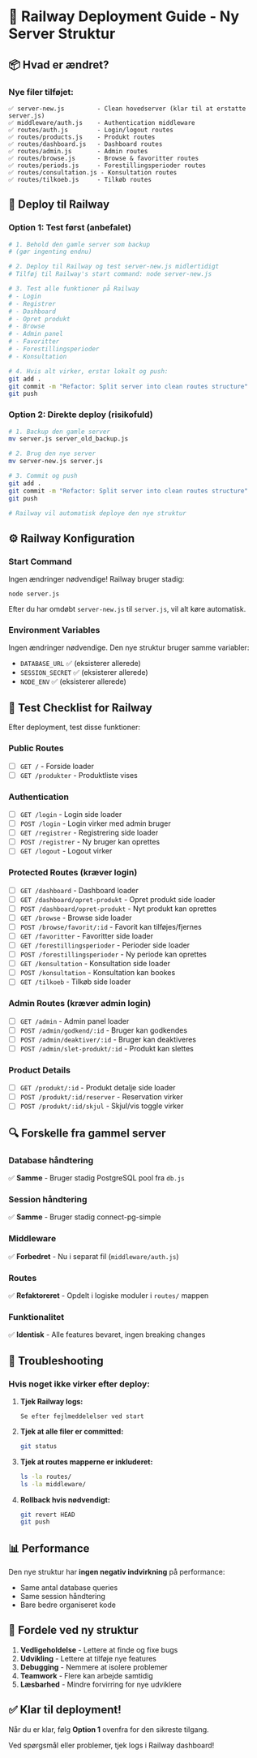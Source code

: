 # 🚂 Railway Deployment Guide - Ny Server Struktur

## 📦 Hvad er ændret?

### Nye filer tilføjet:
```
✅ server-new.js         - Clean hovedserver (klar til at erstatte server.js)
✅ middleware/auth.js    - Authentication middleware
✅ routes/auth.js        - Login/logout routes
✅ routes/products.js    - Produkt routes
✅ routes/dashboard.js   - Dashboard routes
✅ routes/admin.js       - Admin routes
✅ routes/browse.js      - Browse & favoritter routes
✅ routes/periods.js     - Forestillingsperioder routes
✅ routes/consultation.js - Konsultation routes
✅ routes/tilkoeb.js     - Tilkøb routes
```

## 🔄 Deploy til Railway

### Option 1: Test først (anbefalet)
```bash
# 1. Behold den gamle server som backup
# (gør ingenting endnu)

# 2. Deploy til Railway og test server-new.js midlertidigt
# Tilføj til Railway's start command: node server-new.js

# 3. Test alle funktioner på Railway
# - Login
# - Registrer
# - Dashboard
# - Opret produkt
# - Browse
# - Admin panel
# - Favoritter
# - Forestillingsperioder
# - Konsultation

# 4. Hvis alt virker, erstат lokalt og push:
git add .
git commit -m "Refactor: Split server into clean routes structure"
git push
```

### Option 2: Direkte deploy (risikofuld)
```bash
# 1. Backup den gamle server
mv server.js server_old_backup.js

# 2. Brug den nye server
mv server-new.js server.js

# 3. Commit og push
git add .
git commit -m "Refactor: Split server into clean routes structure"
git push

# Railway vil automatisk deploye den nye struktur
```

## ⚙️ Railway Konfiguration

### Start Command
Ingen ændringer nødvendige! Railway bruger stadig:
```
node server.js
```

Efter du har omdøbt `server-new.js` til `server.js`, vil alt køre automatisk.

### Environment Variables
Ingen ændringer nødvendige. Den nye struktur bruger samme variabler:
- `DATABASE_URL` ✅ (eksisterer allerede)
- `SESSION_SECRET` ✅ (eksisterer allerede)
- `NODE_ENV` ✅ (eksisterer allerede)

## 🧪 Test Checklist for Railway

Efter deployment, test disse funktioner:

### Public Routes
- [ ] `GET /` - Forside loader
- [ ] `GET /produkter` - Produktliste vises

### Authentication
- [ ] `GET /login` - Login side loader
- [ ] `POST /login` - Login virker med admin bruger
- [ ] `GET /registrer` - Registrering side loader
- [ ] `POST /registrer` - Ny bruger kan oprettes
- [ ] `GET /logout` - Logout virker

### Protected Routes (kræver login)
- [ ] `GET /dashboard` - Dashboard loader
- [ ] `GET /dashboard/opret-produkt` - Opret produkt side loader
- [ ] `POST /dashboard/opret-produkt` - Nyt produkt kan oprettes
- [ ] `GET /browse` - Browse side loader
- [ ] `POST /browse/favorit/:id` - Favorit kan tilføjes/fjernes
- [ ] `GET /favoritter` - Favoritter side loader
- [ ] `GET /forestillingsperioder` - Perioder side loader
- [ ] `POST /forestillingsperioder` - Ny periode kan oprettes
- [ ] `GET /konsultation` - Konsultation side loader
- [ ] `POST /konsultation` - Konsultation kan bookes
- [ ] `GET /tilkoeb` - Tilkøb side loader

### Admin Routes (kræver admin login)
- [ ] `GET /admin` - Admin panel loader
- [ ] `POST /admin/godkend/:id` - Bruger kan godkendes
- [ ] `POST /admin/deaktiver/:id` - Bruger kan deaktiveres
- [ ] `POST /admin/slet-produkt/:id` - Produkt kan slettes

### Product Details
- [ ] `GET /produkt/:id` - Produkt detalje side loader
- [ ] `POST /produkt/:id/reserver` - Reservation virker
- [ ] `POST /produkt/:id/skjul` - Skjul/vis toggle virker

## 🔍 Forskelle fra gammel server

### Database håndtering
✅ **Samme** - Bruger stadig PostgreSQL pool fra `db.js`

### Session håndtering
✅ **Samme** - Bruger stadig connect-pg-simple

### Middleware
✅ **Forbedret** - Nu i separat fil (`middleware/auth.js`)

### Routes
✅ **Refaktoreret** - Opdelt i logiske moduler i `routes/` mappen

### Funktionalitet
✅ **Identisk** - Alle features bevaret, ingen breaking changes

## 🐛 Troubleshooting

### Hvis noget ikke virker efter deploy:

1. **Tjek Railway logs:**
   ```
   Se efter fejlmeddelelser ved start
   ```

2. **Tjek at alle filer er committed:**
   ```bash
   git status
   ```

3. **Tjek at routes mapperne er inkluderet:**
   ```bash
   ls -la routes/
   ls -la middleware/
   ```

4. **Rollback hvis nødvendigt:**
   ```bash
   git revert HEAD
   git push
   ```

## 📊 Performance

Den nye struktur har **ingen negativ indvirkning** på performance:
- Same antal database queries
- Same session håndtering
- Bare bedre organiseret kode

## 🎯 Fordele ved ny struktur

1. **Vedligeholdelse** - Lettere at finde og fixe bugs
2. **Udvikling** - Lettere at tilføje nye features
3. **Debugging** - Nemmere at isolere problemer
4. **Teamwork** - Flere kan arbejde samtidig
5. **Læsbarhed** - Mindre forvirring for nye udviklere

## ✅ Klar til deployment!

Når du er klar, følg **Option 1** ovenfra for den sikreste tilgang.

Ved spørgsmål eller problemer, tjek logs i Railway dashboard!
